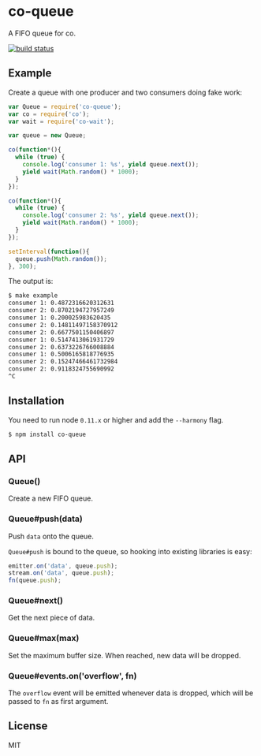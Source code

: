 
# co-queue

  A FIFO queue for co.
  
  [![build status](https://secure.travis-ci.org/segmentio/co-queue.png)](http://travis-ci.org/segmentio/co-queue)

## Example

  Create a queue with one producer and two consumers doing fake work:

```js
var Queue = require('co-queue');
var co = require('co');
var wait = require('co-wait');

var queue = new Queue;

co(function*(){
  while (true) {
    console.log('consumer 1: %s', yield queue.next());
    yield wait(Math.random() * 1000);
  }
});

co(function*(){
  while (true) {
    console.log('consumer 2: %s', yield queue.next());
    yield wait(Math.random() * 1000);
  }
});

setInterval(function(){
  queue.push(Math.random());
}, 300);
```

The output is:

```bash
$ make example
consumer 1: 0.4872316620312631
consumer 2: 0.8702194727957249
consumer 1: 0.200025983620435
consumer 2: 0.14811497158370912
consumer 2: 0.6677501150406897
consumer 1: 0.5147413061931729
consumer 2: 0.6373226766008884
consumer 1: 0.5006165818776935
consumer 2: 0.15247466461732984
consumer 2: 0.9118324755690992
^C
```

## Installation

  You need to run node `0.11.x` or higher and add the `--harmony` flag.

```bash
$ npm install co-queue
```

## API

### Queue()

  Create a new FIFO queue.

### Queue#push(data)

  Push `data` onto the queue.
  
  `Queue#push` is bound to the queue, so hooking into existing libraries is easy:
  
```js
emitter.on('data', queue.push);
stream.on('data', queue.push);
fn(queue.push);
```

### Queue#next()

  Get the next piece of data.

### Queue#max(max)

  Set the maximum buffer size. When reached, new data will be dropped.

### Queue#events.on('overflow', fn)

  The `overflow` event will be emitted whenever data is dropped, which will be passed to `fn` as first argument.

## License

  MIT

